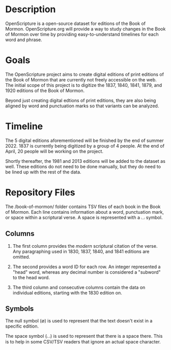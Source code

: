 # Description

OpenScripture is a open-source dataset for editions of the Book of Mormon. OpenScripture.org will provide a way to study changes in the Book of Mormon over time by providing easy-to-understand timelines for each word and phrase.

# Goals

The OpenScripture project aims to create digital editions of print editions of the Book of Mormon that are currently not freely accessible on the web. The initial scope of this project is to digitize the 1837, 1840, 1841, 1879, and 1920 editions of the Book of Mormon.

Beyond just creating digital edtions of print editions, they are also being aligned by word and punctuation marks so that variants can be analyzed.

# Timeline

The 5 digital editions aforementioned will be finished by the end of summer 2022. 1837 is currently being digitized by a group of 4 people. At the end of April, 20 people will be working on the project.

Shortly thereafter, the 1981 and 2013 editions will be added to the dataset as well. These editions do not need to be done manually, but they do need to be lined up with the rest of the data.

# Repository Files

The /book-of-mormon/ folder contains TSV files of each book in the Book of Mormon. Each line contains information about a word, punctuation mark, or space within a scriptural verse. A space is represented with a ⌴ symbol. 

## Columns

1. The first column provides the *modern* scriptural citation of the verse. Any paragraphing used in 1830, 1837, 1840, and 1841 editions are omitted.

2. The second provides a word ID for each row. An integer represented a "head" word, whereas any decimal number is considered a "subword" to the head word.

3. The third column and consecutive columns contain the data on individual editions, starting with the 1830 edition on.

## Symbols

The null symbol (∅) is used to represent that the text doesn't exist in a specific edition.

The space symbol (⌴) is used to represent that there is a space there. This is to help in some CSV/TSV readers that ignore an actual space character.

